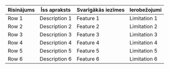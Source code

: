 | Risinājums   | Īss apraksts   | Svarīgākās iezīmes   | Ierobežojumi   |
|--------------|----------------|----------------------|----------------|
| Row 1        | Description 1   | Feature 1             | Limitation 1   |
| Row 2        | Description 2   | Feature 2             | Limitation 2   |
| Row 3        | Description 3   | Feature 3             | Limitation 3   |
| Row 4        | Description 4   | Feature 4             | Limitation 4   |
| Row 5        | Description 5   | Feature 5             | Limitation 5   |
| Row 6        | Description 6   | Feature 6             | Limitation 6   |

